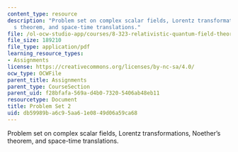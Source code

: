 ```yaml
---
content_type: resource
description: "Problem set on complex scalar fields, Lorentz transformations, Noether\u2019\
  s theorem, and space-time translations."
file: /ol-ocw-studio-app/courses/8-323-relativistic-quantum-field-theory-i-spring-2008/db59989ba6c95aa61e0849d06a59ca68_ft1ps02_08_1.pdf
file_size: 189210
file_type: application/pdf
learning_resource_types:
- Assignments
license: https://creativecommons.org/licenses/by-nc-sa/4.0/
ocw_type: OCWFile
parent_title: Assignments
parent_type: CourseSection
parent_uid: f28bfafa-569a-d4b0-7320-5406ab48eb11
resourcetype: Document
title: Problem Set 2
uid: db59989b-a6c9-5aa6-1e08-49d06a59ca68
---
```

Problem set on complex scalar fields, Lorentz transformations, Noether’s theorem, and space-time translations.